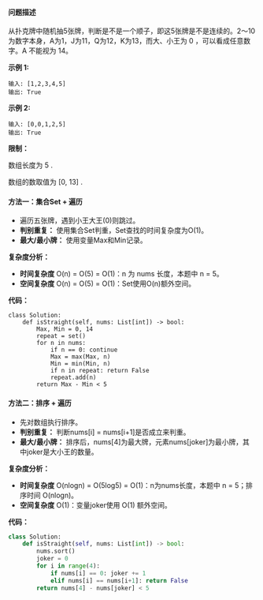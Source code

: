 #### **问题描述**

从扑克牌中随机抽5张牌，判断是不是一个顺子，即这5张牌是不是连续的。2～10为数字本身，A为1，J为11，Q为12，K为13，而大、小王为 0 ，可以看成任意数字。A 不能视为 14。



**示例 1:**

```
输入: [1,2,3,4,5]
输出: True
```

**示例 2:**

```
输入: [0,0,1,2,5]
输出: True
```

**限制：**

数组长度为 5 .

数组的数取值为 [0, 13] .



#### **方法一：集合Set + 遍历**

* 遍历五张牌，遇到小王大王(0)则跳过。
* **判别重复：** 使用集合Set判重，Set查找的时间复杂度为O(1)。
* **最大/最小牌：** 使用变量Max和Min记录。

**复杂度分析：**

* **时间复杂度** O(n) = O(5) = O(1)：n 为 nums 长度，本题中 n = 5。
* **空间复杂度** O(n) = O(5) = O(1)：Set使用O(n)额外空间。

**代码：**

```pythoon
class Solution:
    def isStraight(self, nums: List[int]) -> bool:
        Max, Min = 0, 14
        repeat = set()
        for n in nums:
            if n == 0: continue
            Max = max(Max, n)
            Min = min(Min, n)
            if n in repeat: return False
            repeat.add(n)
        return Max - Min < 5
```

#### 方法二：排序 + 遍历

* 先对数组执行排序。
* **判别重复：** 判断nums[i] = nums[i+1]是否成立来判重。
* **最大/最小牌：**  排序后，nums[4]为最大牌，元素nums[joker]为最小牌，其中joker是大小王的数量。

**复杂度分析：**

* **时间复杂度** O(nlogn) = O(5log5) = O(1)：n为nums长度，本题中 n = 5；排序时间 O(nlogn)。
*  **空间复杂度** O(1)：变量joker使用 O(1) 额外空间。

**代码：**

```python
class Solution:
  	def isStraight(self, nums: List[int]) -> bool:
  		nums.sort()
		joker = 0
		for i in range(4):
			if nums[i] == 0: joker += 1
			elif nums[i] == nums[i+1]: return False
		return nums[4] - nums[joker] < 5
```







